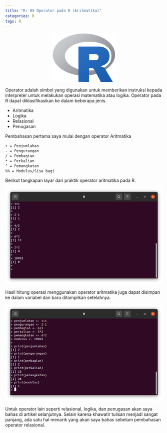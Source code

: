 ```yaml
---
title: "R: 05 Operator pada R (Aritmatika)"
categories: R
tags: R
---
```

<p align="center">
  <img src="/assets/images/r-proglang/r-logo.png" alt="Logo R" />
</p>

Operator adalah simbol yang digunakan untuk memberikan instruksi kepada interpreter untuk melakukan operasi matematika atau logika. Operator pada R dapat diklasifikasikan ke dalam beberapa jenis.  
  - Aritmatika  
  - Logika  
  - Relasional  
  - Penugasan  

Pembahasan pertama saya mulai dengan operator Aritmatika  

    + = Penjumlahan 
    - = Pengurangan
    / = Pembagian
    * = Perkalian 
    ^ = Pemangkatan
    %% = Modulus/Sisa bagi

Berikut tangkapan layar dari praktik operator aritmatika pada R.

<p align="center">
  <img src="/assets/images/r-proglang/r-05-operator-aritmatika.png" alt="Praktik operator aritmatika R" title="Praktik operator aritmatika R" />
</p>

Hasil hitung operasi menggunakan operator aritmatika juga dapat disimpan ke dalam variabel dan baru ditampilkan setelahnya.

<p align="center">
  <img src="/assets/images/r-proglang/r-05-operator-aritmatika-in-variable.png" alt="Praktik operator aritmatika R menggunakan variable" title="Praktik operator aritmatika R menggunakan variable" />
</p>

Untuk operator lain seperti relasional, logika, dan penugasan akan saya bahas di artikel selanjutnya. Selain karena khawatir tulisan menjadi sangat panjang, ada satu hal menarik yang akan saya bahas sebelum pembahasan operator relasional.